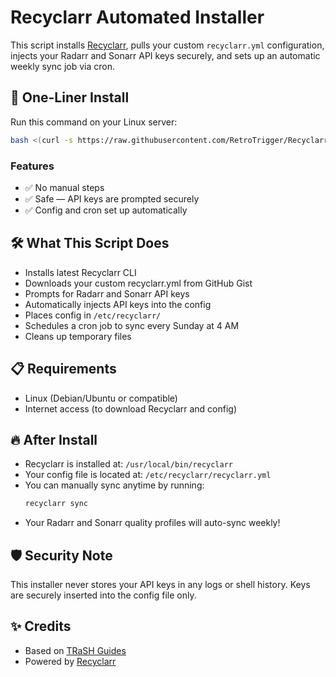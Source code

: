 # Recyclarr Automated Installer

This script installs [Recyclarr](https://recyclarr.dev/), pulls your custom `recyclarr.yml` configuration, injects your Radarr and Sonarr API keys securely, and sets up an automatic weekly sync job via cron.

## 🚀 One-Liner Install

Run this command on your Linux server:

```bash
bash <(curl -s https://raw.githubusercontent.com/RetroTrigger/Recyclarr-Installer/refs/heads/main/install-recyclarr.sh)
```
### Features

- ✅ No manual steps
- ✅ Safe — API keys are prompted securely
- ✅ Config and cron set up automatically

## 🛠 What This Script Does

- Installs latest Recyclarr CLI
- Downloads your custom recyclarr.yml from GitHub Gist
- Prompts for Radarr and Sonarr API keys
- Automatically injects API keys into the config
- Places config in `/etc/recyclarr/`
- Schedules a cron job to sync every Sunday at 4 AM
- Cleans up temporary files

## 📋 Requirements

- Linux (Debian/Ubuntu or compatible)
- Internet access (to download Recyclarr and config)

## 🔥 After Install

- Recyclarr is installed at: `/usr/local/bin/recyclarr`
- Your config file is located at: `/etc/recyclarr/recyclarr.yml`
- You can manually sync anytime by running:
  ```bash
  recyclarr sync
  ```
- Your Radarr and Sonarr quality profiles will auto-sync weekly!

## 🛡 Security Note

This installer never stores your API keys in any logs or shell history.
Keys are securely inserted into the config file only.

## ✨ Credits

- Based on [TRaSH Guides](https://trash-guides.info/)
- Powered by [Recyclarr](https://recyclarr.dev/)

